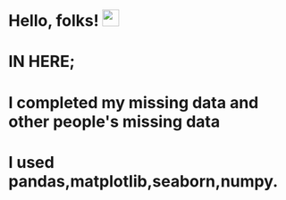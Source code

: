# Hello, folks! <img src="https://raw.githubusercontent.com/MartinHeinz/MartinHeinz/master/wave.gif" width="30px">

# IN HERE;

# I completed my missing data and other people's missing data

# I used pandas,matplotlib,seaborn,numpy.
